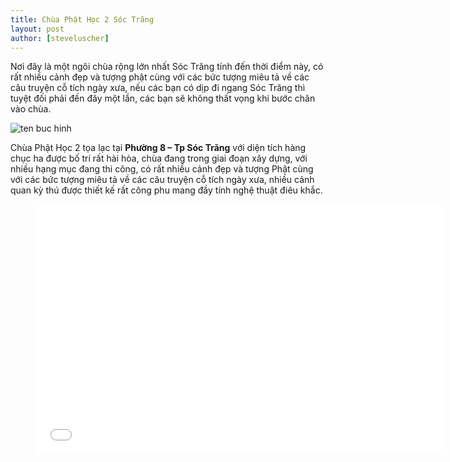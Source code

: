 ```yaml
---
title: Chùa Phật Học 2 Sóc Trăng
layout: post
author: [steveluscher]
---
```


Nơi đây là một ngôi chùa rộng lớn nhất Sóc Trăng tính đến thời điểm này, có rất nhiều cảnh đẹp và tượng phật cùng với các bức tượng miêu tả về các câu truyện cỗ tích ngày xưa, nếu các bạn có dịp đi ngang Sóc Trăng thì tuyệt đối phải đến đây một lần, các bạn sẽ không thất vọng khi bước chân vào chùa.

![ten buc hinh](https://i.ytimg.com/vi/WZHFp7QtW78/maxresdefault.jpg "ten buc hinh")

Chùa Phật Học 2 tọa lạc tại **Phường 8 – Tp Sóc Trăng** với diện tích hàng chục ha được bố trí rất hài hòa, chùa đang trong giai đoạn xây dựng, với nhiều hạng mục đang thi công, có rất nhiều cảnh đẹp và tượng Phật cùng với các bức tượng miêu tả về các câu truyện cỗ tích ngày xưa, nhiều cảnh quan kỳ thú được thiết kế rất công phu mang đầy tính nghệ thuật điêu khắc.


<figure><iframe width="650" height="400" src="//www.youtube-nocookie.com/embed/AkJSPfd6XxY" frameborder="0" allowfullscreen></iframe></figure>
